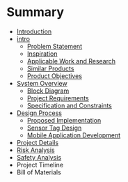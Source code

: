 # Summary

* [Introduction](README.md)
* [intro](chap1/intro.md)
   * [Problem Statement](chap1/intro_a.md)
   * [Inspiration](chap1/intro_b.md)
   * [Applicable Work and Research](chap1/intro_c.md)
   * [Similar Products](chap1/intro_d.md)
   * [Product Objectives](chap1/intro_e.md)
* [System Overview](chap2/sys.md)
   * [Block Diagram](chap2/sys_a.md)
   * [Project Requirements](chap2/sys_b.md)
   * [Specification and Constraints](chap2/sys_c.md)
* [Design Process](chap3/des.md)
   * [Proposed Implementation](chap3/des_a.md)
   * [Sensor Tag Design](chap3/des_b.md)
   * [Mobile Application Development](chap3/des_c.md)
* [Project Details](chap4/details.md)
* [Risk Analysis](chap4/details_a.md)
* [Safety Analysis](chap4/details_bmd)
* Project Timeline
* Bill of Materials

